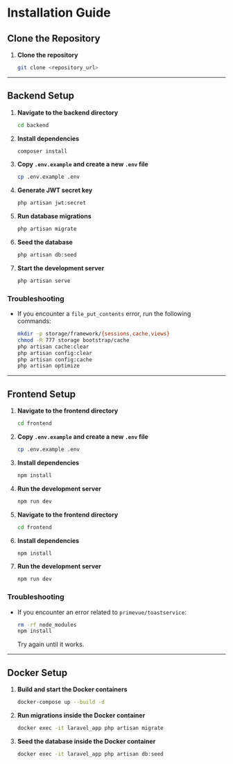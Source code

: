 # Installation Guide

## Clone the Repository

1. **Clone the repository**
   ```sh
   git clone <repository_url>
   ```

---

## Backend Setup

1. **Navigate to the backend directory**
   ```sh
   cd backend
   ```

2. **Install dependencies**
   ```sh
   composer install
   ```

3. **Copy `.env.example` and create a new `.env` file**
   ```sh
   cp .env.example .env
   ```

4. **Generate JWT secret key**
   ```sh
   php artisan jwt:secret
   ```

5. **Run database migrations**
   ```sh
   php artisan migrate
   ```

6. **Seed the database**
   ```sh
   php artisan db:seed
   ```

7. **Start the development server**
   ```sh
   php artisan serve
   ```

### Troubleshooting

- If you encounter a `file_put_contents` error, run the following commands:
  ```sh
  mkdir -p storage/framework/{sessions,cache,views}
  chmod -R 777 storage bootstrap/cache
  php artisan cache:clear
  php artisan config:clear
  php artisan config:cache
  php artisan optimize
  ```

---

## Frontend Setup

1. **Navigate to the frontend directory**
   ```sh
   cd frontend
   ```

2. **Copy `.env.example` and create a new `.env` file**
   ```sh
   cp .env.example .env
   ```

3. **Install dependencies**
   ```sh
   npm install
   ```

4. **Run the development server**
   ```sh
   npm run dev
   ```

1. **Navigate to the frontend directory**
   ```sh
   cd frontend
   ```

2. **Install dependencies**
   ```sh
   npm install
   ```

3. **Run the development server**
   ```sh
   npm run dev
   ```

### Troubleshooting

- If you encounter an error related to `primevue/toastservice`:
  ```sh
  rm -rf node_modules
  npm install
  ```
  Try again until it works.

---

## Docker Setup

1. **Build and start the Docker containers**
   ```sh
   docker-compose up --build -d
   ```

2. **Run migrations inside the Docker container**
   ```sh
   docker exec -it laravel_app php artisan migrate
   ```

3. **Seed the database inside the Docker container**
   ```sh
   docker exec -it laravel_app php artisan db:seed
   ```
